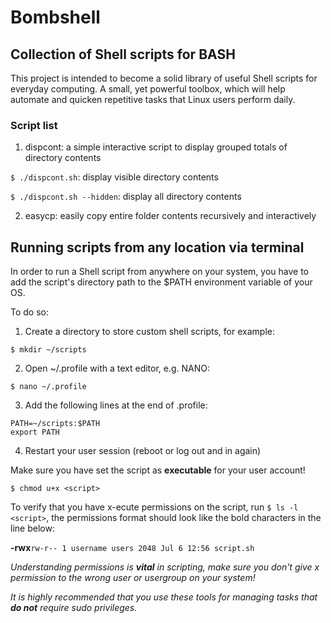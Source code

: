 # Bombshell
## Collection of Shell scripts for BASH

This project is intended to become a solid library of useful Shell scripts for 
everyday computing. A small, yet powerful toolbox, which will help automate and 
quicken repetitive tasks that Linux users perform daily.

### Script list

1.	dispcont:	a simple interactive script to display grouped totals of directory contents

`$ ./dispcont.sh`: display visible directory contents

`$ ./dispcont.sh --hidden`: display all directory contents

2.	easycp: easily copy entire folder contents recursively and interactively

## Running scripts from any location via terminal

In order to run a Shell script from anywhere on your system, you have to 
add the script's directory path to the $PATH environment variable of your OS.

To do so:

1.	Create a directory to store custom shell scripts, for example:
```
$ mkdir ~/scripts
```
2.	Open ~/.profile with a text editor, e.g. NANO:
```
$ nano ~/.profile
```
3.	Add the following lines at the end of .profile:
```
PATH=~/scripts:$PATH
export PATH
```
4.	Restart your user session (reboot or log out and in again)

Make sure you have set the script as **executable** for your user account!
```
$ chmod u+x <script>
```

To verify that you have x-ecute permissions on the script, run `$ ls -l <script>`, 
the permissions format should look like the bold characters in the line below:

**-rwx**`rw-r-- 1 username users 2048 Jul 6 12:56 script.sh`

*Understanding permissions is ***vital*** in scripting, make sure you don't give x 
permission to the wrong user or usergroup on your system!*

*It is highly recommended that you use these tools for managing tasks that ***do not*** require sudo privileges.*
